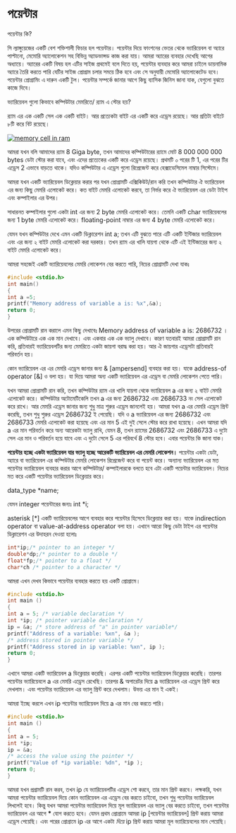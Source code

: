 # পয়েন্টার

পয়েন্টার কি?

সি ল্যাঙ্গুয়েজের একটি বেশ শক্তিশালী ফিচার হল পয়েন্টার। পয়েন্টার দিয়ে ফাংশনের ভেতর থেকে ভ্যারিয়েবল বা অ্যারে পাল্টানো, মেমোরি অ্যালোকেশন সহ বিভিন্ন অ্যাডভান্সড কাজ করা যায়। আমরা অ্যারের ব্যবহার দেখেছি আগের অধ্যায়ে। অ্যারের একটি বিষয় হল এটির সাইজ প্রথমেই বলে দিতে হয়, পয়েন্টার ব্যবহার করে আমরা চাইলে ডায়নামিক অ্যারে তৈরি করতে পারি যেটির সাইজ প্রোগ্রাম চলার সময়ে ঠিক হবে এবং সে অনুযায়ী মেমোরি অ্যালোকেটেড হবে। পয়েন্টার প্রোগ্রামিং এ দারুন একটি টুল। পয়েন্টার সম্পর্কে জানার আগে কিছু ব্যাসিক জিনিস জানা যাক, যেগুলো বুঝতে কাজে দিবে।

ভ্যারিয়েবল গুলো কিভাবে কম্পিউটার মেমরিতে/ র‍্যাম এ স্টোর হয়?

র‍্যাম এর এক একটি সেল এক একটি বাইট। আর প্রত্যেকটা বাইট এর একটি করে এড্রেস রয়েছে। আর প্রতিটা বাইটে ৮টি করে বিট রয়েছে।

[![memory cell in ram](http://tech.jakir.me/wp-content/uploads/2014/08/memory-cell-in-ram.jpg)](http://tech.jakir.me/wp-content/uploads/2014/08/memory-cell-in-ram.jpg)

আমরা যখন বলি আমাদের র‍্যাম 8 Giga byte, তখন আমাদের কম্পিউটারের র‍্যামে মোট 8 000 000 000 bytes ডেটা স্টোর করা যাবে, এবং এদের প্রত্যেকের একটি করে এড্রেস রয়েছে। প্রথমটি ০ পরের টি 1, এর পরের টির এড্রেস 2 এভাবে বাড়তে থাকে। যদিও কম্পিউটার এ এড্রেস গুলো রিপ্রেজেন্ট করে হেক্সাডেসিমেল নাম্বার সিস্টেমে।

আমরা যখন একটি ভ্যারিয়েবল ডিক্লেয়ার করার পর যখন প্রোগ্রামটি এক্সিকিউট/রান করি তখন কম্পিউটার ঐ ভ্যারিয়েবল এর জন্য কিছু মেমরি এলোকেট করে। কত বাইট মেমরি এলোকেট করবে, তা নির্ভর করে ঐ ভ্যারিয়েবল এর ডেটা টাইপ এবং কম্পাইলার এর উপর।

সাধারনত কম্পাইলার গুলো একটা int এর জন্য 2 byte মেমরি এলোকেট করে। তেমনি একটি char ভ্যারিয়েবলের জন্য 1 byte মেমরি এলোকেট করে। floating-point নাম্বার এর জন্য 4 byte মেমরি এলোকেট করে।

যেমন যখন কম্পিউটার দেখে এমন একটি ডিক্লারেশন int a; তখন এটি বুঝতে পারে এটি একটি ইন্টিজার ভ্যারিয়েবল এবং এর জন্য ২ বাইট মেমরি এলোকেট করা দরকার। তখন র‍্যাম এর খালি যায়গা থেকে এটি এই ইন্টিজারের জন্য ২ বাইট মেমরি এলোকেট করে।

আমরা সহজেই একটি ভ্যারিয়েবলের মেমরি লোকেশন বের করতে পারি, নিচের প্রোগ্রামটি দেখা যাকঃ

```c
#include <stdio.h>
int main()
{
int a =5;
printf("Memory address of variable a is: %x",&a);
return 0;
}
```

উপরের প্রোগ্রামটি রান করালে এমন কিছু দেখাবেঃ Memory address of variable a is: 2686732 । এক কম্পিউটারে এক এক মান দেখাবে। এবং একবার এক এক ভ্যালু দেখাবে। কারণ যতবারই আমরা প্রোগ্রামটি রান করি, প্রতিবারই ভ্যারিয়েবলটির জন্য মেমরিতে একটা জায়গা বরাদ্ধ করা হয়। আর ঐ জায়গার এড্রেসটা প্রতিবারই পরিবর্তন হয়।

কোন ভ্যারিয়েবল এর এর মেমরি এড্রেস জানার জন্য & \[ampersend\] ব্যবহার করা হয়। যাকে address-of operator \[&\] ও বলা হয়। যা দিয়ে আমরা অন্য একটি ভ্যারিয়েবল এর এড্রেস বা মেমরি লোকেশন পেতে পারি।

যখন আমরা প্রোগ্রামটি রান করি, তখন কম্পিউটার র‍্যাম এর খালি যায়গা থেকে ভ্যারিয়েবল a এর জন্য ২ বাইট মেমরি এলোকেট করে। কম্পিউটার অটোমেটিকেলি তখন a এর জন্য 2686732 এবং 2686733 নং সেল এলোকেট করে রাখে। আর মেমরি এড্রেস জানার জন্য শুধু মাত্র শুরুর এড্রেস জানলেই হয়। আমরা যখন a এর মেমরি এড্রেস প্রিন্ট করেছি, তখন শুধু শুরুর এড্রেস 2686732 ই পেয়েছি। যদি ও a ভ্যারিয়েবল এর জন্য 2686732 এবং 2686733 মেমরি এলোকেট করা হয়েছে এবং এর মান 5 এই দুই সেলে স্টোর করে রাখা হয়েছে। এখন আমরা যদি a এর মান পরিবর্তন করে অন্য আরেকটা ভ্যালু রাখি, যেমন 8, তখন র‍্যামের 2686732 এবং 2686733 এ দুটো সেল এর মান ও পরিবর্তন হয়ে যাবে এবং এ দুটো সেলে 5 এর পরিবর্থে 8 স্টোর হবে। এবার পয়েন্টার কি জানা যাক।

**পয়েন্টার হচ্ছে একটা ভ্যারিয়েবল যার ভ্যালু হচ্ছে আরেকটি ভ্যারিয়েবল এর মেমরি লোকেশন।** পয়েন্টার একটা ডেটা, অ্যারে বা ভ্যারিয়েবল এর কম্পিউটার মেমরি লোকেশন রিপ্রেজেন্ট করে বা পয়েন্ট করে। অন্যান্য ভ্যারিয়েবল এর মত পয়েন্টার ভ্যারিয়েবল ব্যবহার করার আগে কম্পিউটার/ কম্পাইলারকে বলতে হবে এটা একটি পয়েন্টার ভ্যারিয়েবল। নিচের মত করে একটি পয়েন্টার ভ্যারিয়েবল ডিক্লেয়ার করে।

data\_type \*name;

যেমন integer পয়েন্টারের জন্যঃ int \*i;

asterisk \[\*\] একটি ভ্যারিয়েবলের আগে ব্যবহার করে পয়েন্টার হিসেবে ডিক্লেয়ার করা হয়। যাকে indirection operator বা value-at-address operator বলা হয়। এখানে আরো কিছু ডেটা টাইপ এর পয়েন্টার ডিক্লারেশন এর উদাহরন দেওয়া হলোঃ

```c
int*ip;/* pointer to an integer */
double*dp;/* pointer to a double */
float*fp;/* pointer to a float */
char*ch /* pointer to a character */
```

আমরা এখন দেখব কিভাবে পয়েন্টার ব্যবহার করতে হয় একটি প্রোগ্রামে।

```c
#include <stdio.h>
int main ()
{
int a = 5; /* variable declaration */
int *ip; /* pointer variable declaration */
ip = &a; /* store address of "a" in pointer variable*/
printf("Address of a variable: %xn", &a );
/* address stored in pointer variable */
printf("Address stored in ip variable: %xn", ip );
return 0;
}
```

এখানে আমরা একটি ভ্যারিয়েবল a ডিক্লেয়ার করেছি। এরপর একটি পয়েন্টার ভ্যারিয়েবল ডিক্লেয়ার করেছি। তারপর পয়েন্টার ভ্যারিয়েবলে a এর মেমরি এড্রেস রেখেছি। তারপর & অপারেটর দিয়ে a ভ্যারিয়েবল এর এড্রেস প্রিন্ট করে দেখলাম। এবং পয়েন্টার ভ্যারিয়েবল এর ভ্যালু প্রিন্ট করে দেখলাম। উভয় এর মান ই একই।

আমরা ইচ্ছে করলে এখন ip পয়েন্টার ভ্যারিয়েবল দিয়ে a এর মান বের করতে পারি।

```c
#include <stdio.h>
int main ()
{
int a = 5;
int *ip;
ip = &a;
/* access the value using the pointer */
printf("Value of *ip variable: %dn", *ip );
return 0;
}
```

আমরা যখন প্রগ্রামটি রান করব, তখন ip যে ভ্যারিয়েবলটির এড্রেস শো করবে, তার মান প্রিন্ট করবে। লক্ষকরি, যখন আমরা পয়েন্টার ভ্যারিয়েবল দিয়ে কোন ভ্যারিয়েবল এর এড্রেস বের করতে চাইবো, তখন শুধু পয়েন্টার ভ্যারিয়েবল লিখলেই হবে। কিন্তু যখন আমরা পয়েন্টার ভ্যারিয়েবল দিয়ে মূল ভ্যারিয়েবল এর ভ্যালু বের করতে চাইবো, তখন পয়েন্টার ভ্যারিয়েবল এর আগে **\*** যোগ করতে হবে। যেমন প্রথম প্রোগ্রামে আমরা ip \[পয়েন্টার ভ্যারিয়েবল\] প্রিন্ট করায় আমরা এড্রেস পেয়েছি। এবং পরের প্রোগ্রামে ip এর আগে একটা  _দিয়ে_ ip প্রিন্ট করায় আমরা মূল ভ্যারিয়েবলের মান পেয়েছি।

